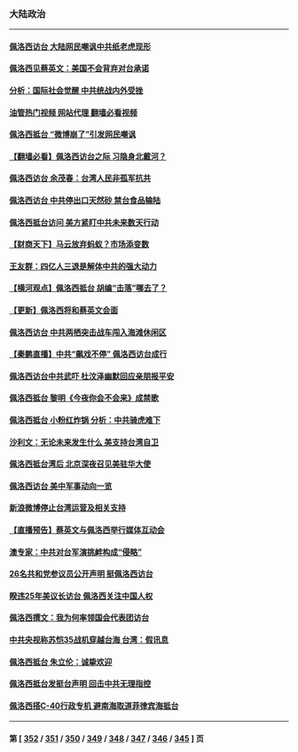 ### 大陆政治
---
#### [佩洛西访台 大陆网民嘲讽中共纸老虎现形](../../pages/ncid277/n13794330.md?08031645) 
#### [佩洛西见蔡英文：美国不会背弃对台承诺](../../pages/ncid277/n13794490.md?08031645) 
#### [分析：国际社会觉醒 中共统战内外受挫](../../pages/ncid277/n13794168.md?08031645) 
#### [油管热门视频 网站代理 翻墙必看视频](http://209.222.30.114:81/youtube.html?08031645)
#### [佩洛西抵台 “微博崩了”引发网民嘲讽](../../pages/ncid277/n13794353.md?08031645) 
#### [【翻墙必看】佩洛西访台之际 习隐身北戴河？](../../pages/ncid277/n13794295.md?08031645) 
#### [佩洛西访台 余茂春：台湾人民非孤军抗共](../../pages/ncid277/n13794306.md?08031645) 
#### [佩洛西访台 中共停出口天然砂 禁台食品输陆](../../pages/ncid277/n13794300.md?08031645) 
#### [佩洛西抵台访问 美方紧盯中共未来数天行动](../../pages/ncid277/n13794244.md?08031645) 
#### [【财商天下】马云放弃蚂蚁？市场添变数](../../pages/ncid277/n13794043.md?08031645) 
#### [王友群：四亿人三退是解体中共的强大动力](../../pages/ncid277/n13794138.md?08031645) 
#### [【横河观点】佩洛西抵台 胡编“击落”哪去了？](../../pages/ncid277/n13794186.md?08031645) 
#### [【更新】佩洛西将和蔡英文会面](../../pages/ncid277/n13794177.md?08031645) 
#### [佩洛西访台 中共两栖突击战车闯入海滩休闲区](../../pages/ncid277/n13794179.md?08031645) 
#### [【秦鹏直播】中共“飙戏不停” 佩洛西访台成行](../../pages/ncid277/n13793517.md?08031645) 
#### [佩洛西访台中共武吓 杜汶泽幽默回应亲朋报平安](../../pages/ncid277/n13794131.md?08031645) 
#### [佩洛西抵台 黎明《今夜你会不会来》成禁歌](../../pages/ncid277/n13794162.md?08031645) 
#### [佩洛西抵台 小粉红炸锅 分析：中共骑虎难下](../../pages/ncid277/n13794147.md?08031645) 
#### [沙利文：无论未来发生什么 美支持台湾自卫](../../pages/ncid277/n13794164.md?08031645) 
#### [佩洛西抵台湾后 北京深夜召见美驻华大使](../../pages/ncid277/n13794155.md?08031645) 
#### [佩洛西访台 美中军事动向一览](../../pages/ncid277/n13794165.md?08031645) 
#### [新浪微博停止台湾运营及相关支持](../../pages/ncid277/n13794154.md?08031645) 
#### [【直播预告】蔡英文与佩洛西举行媒体互动会](../../pages/ncid277/n13794125.md?08031645) 
#### [澳专家：中共对台军演挑衅构成“侵略”](../../pages/ncid277/n13794132.md?08031645) 
#### [26名共和党参议员公开声明 挺佩洛西访台](../../pages/ncid277/n13794116.md?08031645) 
#### [睽违25年美议长访台 佩洛西关注中国人权](../../pages/ncid277/n13793973.md?08031645) 
#### [佩洛西撰文：我为何率领国会代表团访台](../../pages/ncid277/n13794094.md?08031645) 
#### [中共央视称苏恺35战机穿越台海 台湾：假讯息](../../pages/ncid277/n13794103.md?08031645) 
#### [佩洛西抵台 朱立伦：诚挚欢迎](../../pages/ncid277/n13794087.md?08031645) 
#### [佩洛西抵台发挺台声明 回击中共无理指控](../../pages/ncid277/n13794082.md?08031645) 
#### [佩洛西搭C-40行政专机 避南海取道菲律宾海抵台](../../pages/ncid277/n13794075.md?08031645) 

---
#### 第 [ [352](./352.md?08031645) / [351](./351.md?08031645) / [350](./350.md?08031645) / [349](./349.md?08031645) / [348](./348.md?08031645) / [347](./347.md?08031645) / [346](./346.md?08031645) / [345](./345.md?08031645) ] 页
